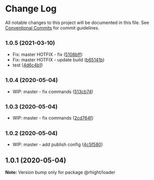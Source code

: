 # Change Log

All notable changes to this project will be documented in this file.
See [Conventional Commits](https://conventionalcommits.org) for commit guidelines.

## <small>1.0.5 (2021-03-10)</small>

* Fix: master HOTFIX - fix ([5108bff](https://github.com/vvysokiy/rhight/commit/5108bff))
* Fix: master HOTFIX - update build ([b65141b](https://github.com/vvysokiy/rhight/commit/b65141b))
* test ([4d6c4b1](https://github.com/vvysokiy/rhight/commit/4d6c4b1))





## <small>1.0.4 (2020-05-04)</small>

* WIP: master - fix commands ([513cb74](https://github.com/vvysokiy/rhight/commit/513cb74))





## <small>1.0.3 (2020-05-04)</small>

* WIP: master - fix commands ([2cd764f](https://github.com/vvysokiy/rhight/commit/2cd764f))





## <small>1.0.2 (2020-05-04)</small>

* WIP: master - add publish config ([4c5f580](https://github.com/vvysokiy/rhight/commit/4c5f580))





## 1.0.1 (2020-05-04)

**Note:** Version bump only for package @rhight/loader

